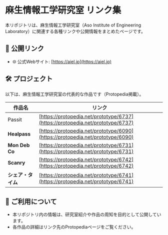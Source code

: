# 麻生情報工学研究室 リンク集

本リポジトリは、麻生情報工学研究室（Aso Institute of Engineering Laboratory）に関連する各種リンクや公開情報をまとめたページです。

## 🔗 公開リンク

- 🌐 公式Webサイト: [https://aiel.jp](https://aiel.jp)


## 🛠️ プロジェクト

以下は、麻生情報工学研究室の代表的な作品です（Protopedia掲載）。

| 作品名 | リンク |
|--------|--------|
| Passit | [https://protopedia.net/prototype/6737](https://protopedia.net/prototype/6737) |
| **Healpass** | [https://protopedia.net/prototype/6090](https://protopedia.net/prototype/6090) |
| **Mon Deb Co** | [https://protopedia.net/prototype/6731](https://protopedia.net/prototype/6731) |
| **Scanry**| [https://protopedia.net/prototype/6742](https://protopedia.net/prototype/6742) |
| **シェア・タイム**| [https://protopedia.net/prototype/6741](https://protopedia.net/prototype/6741) |


## 📌 ご利用について

- 本リポジトリ内の情報は、研究室紹介や作品の周知を目的として公開しています。
- 各作品の詳細はリンク先のProtopediaページをご覧ください。

